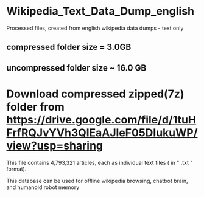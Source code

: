 # Wikipedia_Text_Data_Dump_english
Processed files, created from english wikipedia data dumps - text only

## compressed folder size  = 3.0GB
## uncompressed folder size ~ 16.0 GB

# Download compressed zipped(7z) folder from https://drive.google.com/file/d/1tuHFrfRQJvYVh3QlEaAJleF05DIukuWP/view?usp=sharing

This  file contains 4,793,321 articles, each as individual text files ( in  " .txt " format).

This database can be used for offline wikipedia browsing, chatbot brain, and humanoid robot memory



 
